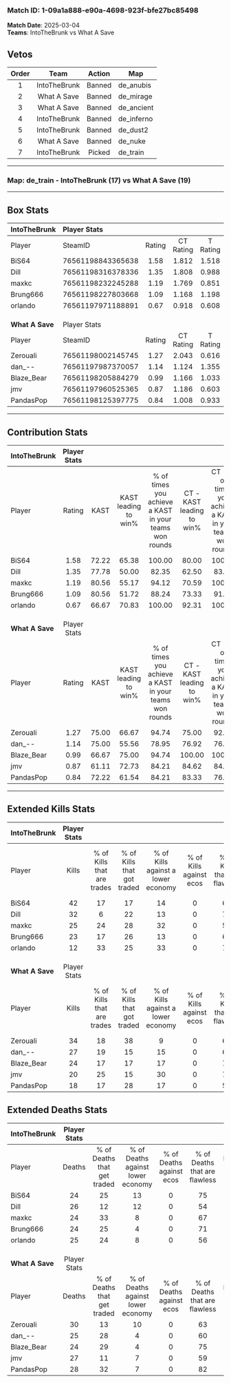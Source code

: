 ### Match ID: 1-09a1a888-e90a-4698-923f-bfe27bc85498  
**Match Date**: 2025-03-04  
**Teams**: IntoTheBrunk vs What A Save  

## Vetos  

| Order | Team | Action | Map |
| :---: | :--: | :----: | --- |
| 1 | IntoTheBrunk | Banned | de_anubis |
| 2 | What A Save | Banned | de_mirage |
| 3 | What A Save | Banned | de_ancient |
| 4 | IntoTheBrunk | Banned | de_inferno |
| 5 | IntoTheBrunk | Banned | de_dust2 |
| 6 | What A Save | Banned | de_nuke |
| 7 | IntoTheBrunk | Picked | de_train |

---  

### **Map**: de_train - IntoTheBrunk (17) vs What A Save (19)  
---  

## Box Stats  

| **IntoTheBrunk** | Player Stats      |        |           |          |       |       |       |         |        |      |     |
| :- | :- | :-: | :-: | :-: | :-: | :-: | :-: | :-: | :-: | :-: | :-: |
| Player           | SteamID           | Rating | CT Rating | T Rating | KAST  |  ADR  | Kills | Assists | Deaths | K/D  | HS% |
| BiS64            | 76561198843365638 |  1.58  |   1.812   |  1.518   | 72.22 | 100.8 |  42   |    4    |   24   | 1.75 | 57  |
| Dill             | 76561198316378336 |  1.35  |   1.808   |  0.988   | 77.78 | 95.9  |  32   |   12    |   26   | 1.23 | 21  |
| maxkc            | 76561198232245288 |  1.19  |   1.769   |  0.851   | 80.56 | 81.3  |  25   |   13    |   24   | 1.04 | 52  |
| Brung666         | 76561198227803668 |  1.09  |   1.168   |  1.198   | 80.56 | 69.9  |  23   |    8    |   24   | 0.96 | 65  |
| orlando          | 76561197971188891 |  0.67  |   0.918   |  0.608   | 66.67 | 51.8  |  12   |   12    |   25   | 0.48 | 25  |
|                  |                   |        |           |          |       |       |       |         |        |      |     |
|                  |                   |        |           |          |       |       |       |         |        |      |     |
|                  |                   |        |           |          |       |       |       |         |        |      |     |
| **What A Save**  | Player Stats      |        |           |          |       |       |       |         |        |      |     |
| Player           | SteamID           | Rating | CT Rating | T Rating | KAST  |  ADR  | Kills | Assists | Deaths | K/D  | HS% |
| Zerouali         | 76561198002145745 |  1.27  |   2.043   |  0.616   | 75.00 | 87.8  |  34   |    3    |   30   | 1.13 | 41  |
| dan_--           | 76561197987370057 |  1.14  |   1.124   |  1.355   | 75.00 | 71.4  |  27   |    7    |   25   | 1.08 | 40  |
| Blaze_Bear       | 76561198205884279 |  0.99  |   1.166   |  1.033   | 66.67 | 65.1  |  24   |    6    |   24   | 1.00 | 37  |
| jmv              | 76561197960525365 |  0.87  |   1.186   |  0.603   | 61.11 | 76.3  |  20   |   12    |   27   | 0.74 | 60  |
| PandasPop        | 76561198125397775 |  0.84  |   1.008   |  0.933   | 72.22 | 63.3  |  18   |   10    |   28   | 0.64 | 38  |
---  

## Contribution Stats  

| **IntoTheBrunk** | Player Stats |       |                      |                                                        |                           |                                                             |                          |                                                            |
| :- | :-: | :-: | :-: | :-: | :-: | :-: | :-: | :-: |
| Player           |    Rating    | KAST  | KAST leading to win% | % of times you achieve a KAST in your teams won rounds | CT - KAST leading to win% | CT - % of times you achieve a KAST in your teams won rounds | T - KAST leading to win% | T - % of times you achieve a KAST in your teams won rounds |
| BiS64            |     1.58     | 72.22 |        65.38         |                         100.00                         |           80.00           |                           100.00                            |          45.45           |                           100.00                           |
| Dill             |     1.35     | 77.78 |        50.00         |                         82.35                          |           62.50           |                            83.33                            |          33.33           |                           80.00                            |
| maxkc            |     1.19     | 80.56 |        55.17         |                         94.12                          |           70.59           |                           100.00                            |          33.33           |                           80.00                            |
| Brung666         |     1.09     | 80.56 |        51.72         |                         88.24                          |           73.33           |                            91.67                            |          28.57           |                           80.00                            |
| orlando          |     0.67     | 66.67 |        70.83         |                         100.00                         |           92.31           |                           100.00                            |          45.45           |                           100.00                           |
|                  |              |       |                      |                                                        |                           |                                                             |                          |                                                            |
|                  |              |       |                      |                                                        |                           |                                                             |                          |                                                            |
|                  |              |       |                      |                                                        |                           |                                                             |                          |                                                            |
| **What A Save**  | Player Stats |       |                      |                                                        |                           |                                                             |                          |                                                            |
| Player           |    Rating    | KAST  | KAST leading to win% | % of times you achieve a KAST in your teams won rounds | CT - KAST leading to win% | CT - % of times you achieve a KAST in your teams won rounds | T - KAST leading to win% | T - % of times you achieve a KAST in your teams won rounds |
| Zerouali         |     1.27     | 75.00 |        66.67         |                         94.74                          |           75.00           |                            92.31                            |          54.55           |                           100.00                           |
| dan_--           |     1.14     | 75.00 |        55.56         |                         78.95                          |           76.92           |                            76.92                            |          35.71           |                           83.33                            |
| Blaze_Bear       |     0.99     | 66.67 |        75.00         |                         94.74                          |          100.00           |                           100.00                            |          45.45           |                           83.33                            |
| jmv              |     0.87     | 61.11 |        72.73         |                         84.21                          |           84.62           |                            84.62                            |          55.56           |                           83.33                            |
| PandasPop        |     0.84     | 72.22 |        61.54         |                         84.21                          |           83.33           |                            76.92                            |          42.86           |                           100.00                           |
---  

## Extended Kills Stats  

| **IntoTheBrunk** | Player Stats |                            |                            |                                    |                         |                              |                                 |                                       |                    |           |
| :- | :-: | :-: | :-: | :-: | :-: | :-: | :-: | :-: | :-: | :-: |
| Player           |    Kills     | % of Kills that are trades | % of Kills that got traded | % of Kills against a lower economy | % of Kills against ecos | % of Kills that are flawless | % of Kills that are close duels | % of Kills that are assisted by flash | Pistol Round Kills | AWP Kills |
| BiS64            |      42      |             17             |             17             |                 14                 |            0            |              67              |                2                |                   5                   |         2          |     0     |
| Dill             |      32      |             6              |             22             |                 13                 |            0            |              75              |                6                |                   0                   |         2          |    12     |
| maxkc            |      25      |             24             |             28             |                 32                 |            0            |              56              |                0                |                  16                   |         3          |     0     |
| Brung666         |      23      |             17             |             26             |                 13                 |            0            |              65              |                4                |                   9                   |         2          |     6     |
| orlando          |      12      |             33             |             25             |                 33                 |            0            |              75              |                0                |                   0                   |         1          |     0     |
|                  |              |                            |                            |                                    |                         |                              |                                 |                                       |                    |           |
|                  |              |                            |                            |                                    |                         |                              |                                 |                                       |                    |           |
|                  |              |                            |                            |                                    |                         |                              |                                 |                                       |                    |           |
| **What A Save**  | Player Stats |                            |                            |                                    |                         |                              |                                 |                                       |                    |           |
| Player           |    Kills     | % of Kills that are trades | % of Kills that got traded | % of Kills against a lower economy | % of Kills against ecos | % of Kills that are flawless | % of Kills that are close duels | % of Kills that are assisted by flash | Pistol Round Kills | AWP Kills |
| Zerouali         |      34      |             18             |             38             |                 9                  |            0            |              65              |               12                |                   0                   |         1          |     0     |
| dan_--           |      27      |             19             |             15             |                 15                 |            0            |              63              |               11                |                   4                   |         0          |     0     |
| Blaze_Bear       |      24      |             17             |             17             |                 17                 |            0            |              71              |                8                |                   0                   |         2          |     1     |
| jmv              |      20      |             25             |             15             |                 30                 |            0            |              70              |                0                |                   5                   |         1          |     0     |
| PandasPop        |      18      |             17             |             28             |                 17                 |            0            |              50              |               11                |                   0                   |         0          |    10     |
## Extended Deaths Stats  

| **IntoTheBrunk** | Player Stats |                             |                                   |                          |                               |                            |                           |               |
| :- | :-: | :-: | :-: | :-: | :-: | :-: | :-: | :-: |
| Player           |    Deaths    | % of Deaths that get traded | % of Deaths against lower economy | % of Deaths against ecos | % of Deaths that are flawless | % of Deaths that are close | % of Deaths while blinded | Deaths to AWP |
| BiS64            |      24      |             25              |                13                 |            0             |              75               |             0              |             0             |       3       |
| Dill             |      26      |             12              |                12                 |            0             |              54               |             12             |             0             |       2       |
| maxkc            |      24      |             33              |                 8                 |            0             |              67               |             21             |             8             |       3       |
| Brung666         |      24      |             25              |                 4                 |            0             |              71               |             0              |             0             |       1       |
| orlando          |      25      |             24              |                 8                 |            0             |              56               |             12             |             0             |       2       |
|                  |              |                             |                                   |                          |                               |                            |                           |               |
|                  |              |                             |                                   |                          |                               |                            |                           |               |
|                  |              |                             |                                   |                          |                               |                            |                           |               |
| **What A Save**  | Player Stats |                             |                                   |                          |                               |                            |                           |               |
| Player           |    Deaths    | % of Deaths that get traded | % of Deaths against lower economy | % of Deaths against ecos | % of Deaths that are flawless | % of Deaths that are close | % of Deaths while blinded | Deaths to AWP |
| Zerouali         |      30      |             13              |                10                 |            0             |              63               |             3              |             3             |       5       |
| dan_--           |      25      |             28              |                 4                 |            0             |              60               |             4              |             4             |       6       |
| Blaze_Bear       |      24      |             29              |                 4                 |            0             |              75               |             0              |             8             |       1       |
| jmv              |      27      |             11              |                 7                 |            0             |              59               |             7              |             7             |       1       |
| PandasPop        |      28      |             32              |                 7                 |            0             |              82               |             0              |             7             |       5       |
